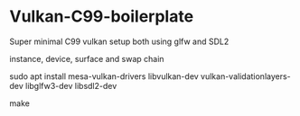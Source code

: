 # Vulkan-C99-boilerplate
Super minimal C99 vulkan setup both using glfw and SDL2

instance, device, surface and swap chain

sudo apt install mesa-vulkan-drivers libvulkan-dev vulkan-validationlayers-dev libglfw3-dev libsdl2-dev 

make

